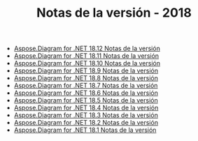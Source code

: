﻿---
title: Notas de la versión - 2018
type: docs
weight: 30
url: /es/net/release-notes-2018/
---
- [Aspose.Diagram for .NET 18.12 Notas de la versión](/diagram/es/net/aspose-diagram-for-net-18-12-release-notes/)
- [Aspose.Diagram for .NET 18.11 Notas de la versión](/diagram/es/net/aspose-diagram-for-net-18-11-release-notes/)
- [Aspose.Diagram for .NET 18.10 Notas de la versión](/diagram/es/net/aspose-diagram-for-net-18-10-release-notes/)
- [Aspose.Diagram for .NET 18.9 Notas de la versión](/diagram/es/net/aspose-diagram-for-net-18-9-release-notes/)
- [Aspose.Diagram for .NET 18.8 Notas de la versión](/diagram/es/net/aspose-diagram-for-net-18-8-release-notes/)
- [Aspose.Diagram for .NET 18.7 Notas de la versión](/diagram/es/net/aspose-diagram-for-net-18-7-release-notes/)
- [Aspose.Diagram for .NET 18.6 Notas de la versión](/diagram/es/net/aspose-diagram-for-net-18-6-release-notes/)
- [Aspose.Diagram for .NET 18.5 Notas de la versión](/diagram/es/net/aspose-diagram-for-net-18-5-release-notes/)
- [Aspose.Diagram for .NET 18.4 Notas de la versión](/diagram/es/net/aspose-diagram-for-net-18-4-release-notes/)
- [Aspose.Diagram for .NET 18.3 Notas de la versión](/diagram/es/net/aspose-diagram-for-net-18-3-release-notes/)
- [Aspose.Diagram for .NET 18.2 Notas de la versión](/diagram/es/net/aspose-diagram-for-net-18-2-release-notes/)
- [Aspose.Diagram for .NET 18.1 Notas de la versión](/diagram/es/net/aspose-diagram-for-net-18-1-release-notes/)
